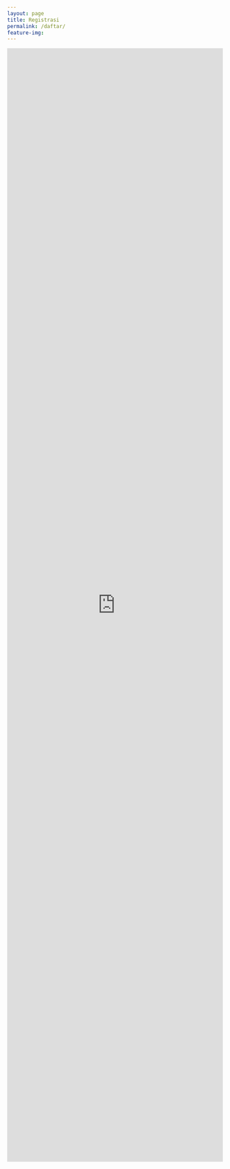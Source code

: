 ```yaml
---
layout: page
title: Registrasi
permalink: /daftar/
feature-img:
---
```

<iframe src="https://docs.google.com/forms/d/e/1FAIpQLSdGOGN9xWcDskfh4nF1sfPLv6bO56FQHGS6T4wTiJ_TTLbmLg/viewform?embedded=true" width="100%" height="2600" frameborder="0" marginheight="0" marginwidth="0">Loading...</iframe>
